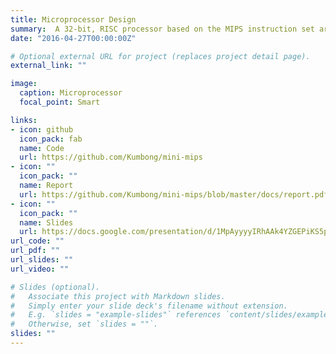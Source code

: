 ```yaml
---
title: Microprocessor Design
summary:  A 32-bit, RISC processor based on the MIPS instruction set architecture.
date: "2016-04-27T00:00:00Z"

# Optional external URL for project (replaces project detail page).
external_link: ""

image:
  caption: Microprocessor
  focal_point: Smart

links:
- icon: github
  icon_pack: fab
  name: Code
  url: https://github.com/Kumbong/mini-mips
- icon: ""
  icon_pack: ""
  name: Report
  url: https://github.com/Kumbong/mini-mips/blob/master/docs/report.pdf
- icon: ""
  icon_pack: ""
  name: Slides
  url: https://docs.google.com/presentation/d/1MpAyyyyIRhAAk4YZGEPiKS5p76khfpoZ/edit#slide=id.p17
url_code: ""
url_pdf: ""
url_slides: ""
url_video: ""

# Slides (optional).
#   Associate this project with Markdown slides.
#   Simply enter your slide deck's filename without extension.
#   E.g. `slides = "example-slides"` references `content/slides/example-slides.md`.
#   Otherwise, set `slides = ""`.
slides: ""
---
```


